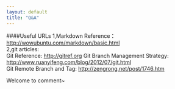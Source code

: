 ```yaml
---
layout: default
title: "Q&A"
---
```

####Useful URLs
1,Markdown Reference：<http://wowubuntu.com/markdown/basic.html>  
2,git articles:  
Git Reference: <http://gitref.org>
Git Branch Management Strategy: <http://www.ruanyifeng.com/blog/2012/07/git.html>    
Git Remote Branch and Tag: <http://zengrong.net/post/1746.htm>

Welcome to comment~

<!-- Blog Comments -->
<div class="media">
  <!-- UY BEGIN -->
  <div id="uyan_frame">
  </div>
  <script type="text/javascript" src="http://v2.uyan.cc/code/uyan.js?uid=1511840">
  </script>
  <!-- UY END -->
</div>
